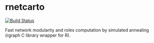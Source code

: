 # rnetcarto

[![Build Status](https://travis-ci.org/geeklhem/rnetcarto.svg?branch=master)](https://travis-ci.org/geeklhem/rnetcarto)

Fast network modularity and roles computation by simulated annealing  (rgraph C library wrapper for R).
